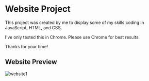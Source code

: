 # Website Project

This project was created by me to display some of my skills coding in JavaScript, HTML, and CSS.

I've only tested this in Chrome. Please use Chrome for best results. 

Thanks for your time!

## Website Preview

![website1](https://user-images.githubusercontent.com/78459585/140369601-c4ac6785-4eec-4d86-8eb2-8e685d91e0bb.PNG)
